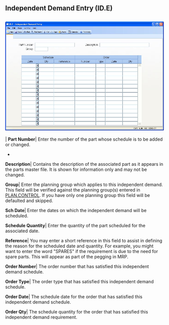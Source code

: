 ## Independent Demand Entry (ID.E)
<PageHeader />

##

![](./ID-E-1.jpg)

| **Part Number**|  Enter the number of the part whose schedule is to be added
or changed.

-  
**Description**|  Contains the description of the associated part as it
appears in the parts master file. It is shown for information only and may not
be changed.

**Group**|  Enter the planning group which applies to this independent demand.
This field will be verified against the planning group(s) entered in
[PLAN.CONTROL](../PLAN-CONTROL/README.md). If you have only one planning group this
field will be defaulted and skipped.

**Sch Date**|  Enter the dates on which the independent demand will be
scheduled.

**Schedule Quantity**|  Enter the quantity of the part scheduled for the
associated date.

**Reference**|  You may enter a short reference in this field to assist in
defining the reason for the scheduled date and quantity. For example, you
might want to enter the word "SPARES" if the requirement is due to the need
for spare parts. This will appear as part of the pegging in MRP.

**Order Number**|  The order number that has satisfied this independent demand
schedule.

**Order Type**|  The order type that has satisfied this independent demand
schedule.

**Order Date**|  The schedule date for the order that has satisfied this
independent demand schedule.

**Order Qty**|  The schedule quantity for the order that has satisfied this
independent demand requirement.


<badge text= "Version 8.10.57 " vertical="middle" />

<PageFooter />
